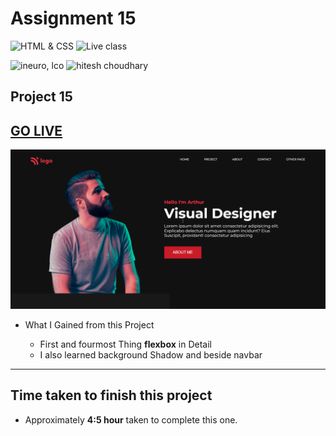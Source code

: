 # Assignment 15

![HTML & CSS](https://img.shields.io/badge/HTML-CSS-orange)
![Live class](https://img.shields.io/badge/LIVE--CLASS-PROJECT--15-lightgrey)

![ineuro, lco](https://img.shields.io/badge/iNeuron-LCO-green)
![hitesh choudhary](https://img.shields.io/badge/Hitesh--Choudhary-Full--stack--JS--bootcamp-red)


## Project 15 
## [GO LIVE]()

![](./Images/project-15.png)

-  What I Gained from this Project 

   - First and fourmost Thing **flexbox** in Detail
   - I also learned background Shadow and beside navbar

___

## Time taken to finish this project

-   Approximately **4:5 hour** taken to complete this one.